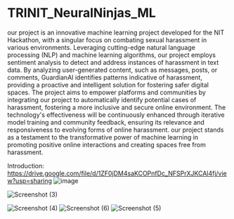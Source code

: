 # TRINIT_NeuralNinjas_ML

our project is an innovative machine learning project developed for the NIT Hackathon, with a singular focus on combating sexual harassment in various environments. Leveraging cutting-edge natural language processing (NLP) and machine learning algorithms, our project employs sentiment analysis to detect and address instances of harassment in text data. By analyzing user-generated content, such as messages, posts, or comments, GuardianAI identifies patterns indicative of harassment, providing a proactive and intelligent solution for fostering safer digital spaces. The project aims to empower platforms and communities by integrating our project to automatically identify potential cases of harassment, fostering a more inclusive and secure online environment. The technology's effectiveness will be continuously enhanced through iterative model training and community feedback, ensuring its relevance and responsiveness to evolving forms of online harassment. our project stands as a testament to the transformative power of machine learning in promoting positive online interactions and creating spaces free from harassment.

Introduction: https://drive.google.com/file/d/1ZF0jDM4saKCOPnfDc_NFSPrXJKCAl4fj/view?usp=sharing
![image](https://github.com/YOGESWARAN112004/TRINIT_NeuralNinjas_ML/assets/111491511/5be87d18-d87d-426d-92f8-96a5dea965d2)

![Screenshot (3)](https://github.com/YOGESWARAN112004/TRINIT_NeuralNinjas_ML/assets/137391299/3a6cfc59-0e6c-46af-8c81-4693cd09e3b1)

![Screenshot (4)](https://github.com/YOGESWARAN112004/TRINIT_NeuralNinjas_ML/assets/137391299/7b6790d1-95c7-413c-ac59-d6ff5e142bb7)
![Screenshot (6)](https://github.com/YOGESWARAN112004/TRINIT_NeuralNinjas_ML/assets/137391299/2a136c27-d290-4bce-b41e-b27d19d4c0a8)
![Screenshot (5)](https://github.com/YOGESWARAN112004/TRINIT_NeuralNinjas_ML/assets/137391299/7d6fe866-f413-462e-bc8b-c3cce4c4f2b5)
